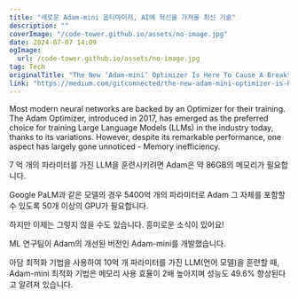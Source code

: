 ```yaml
---
title: "새로운 Adam-mini 옵티마이저, AI에 혁신을 가져올 최신 기술"
description: ""
coverImage: "/code-tower.github.io/assets/no-image.jpg"
date: 2024-07-07 14:09
ogImage: 
  url: /code-tower.github.io/assets/no-image.jpg
tag: Tech
originalTitle: "The New ‘Adam-mini’ Optimizer Is Here To Cause A Breakthrough In AI"
link: "https://medium.com/gitconnected/the-new-adam-mini-optimizer-is-here-to-cause-a-breakthrough-in-ai-6b0ba252ae36"
---
```



Most modern neural networks are backed by an Optimizer for their training. The Adam Optimizer, introduced in 2017, has emerged as the preferred choice for training Large Language Models (LLMs) in the industry today, thanks to its variations. However, despite its remarkable performance, one aspect has largely gone unnoticed - Memory inefficiency.

<div class="content-ad"></div>

7 억 개의 파라미터를 가진 LLM을 훈련시키려면 Adam은 약 86GB의 메모리가 필요합니다.

Google PaLM과 같은 모델의 경우 5400억 개의 파라미터로 Adam 그 자체를 포함할 수 있도록 50개 이상의 GPU가 필요합니다.

하지만 이제는 그렇지 않을 수도 있습니다. 흥미로운 소식이 있어요!

ML 연구팀이 Adam의 개선된 버전인 Adam-mini를 개발했습니다.

<div class="content-ad"></div>

아담 최적화 기법을 사용하여 10억 개 파라미터를 가진 LLM(언어 모델)을 훈련할 때, Adam-mini 최적화 기법은 메모리 사용 효율이 2배 높아지며 성능도 49.6% 향상된다고 알려져 있습니다.